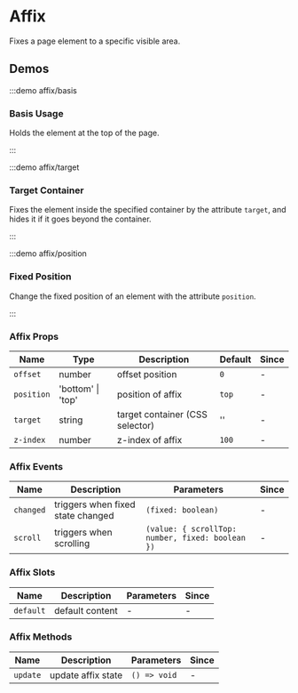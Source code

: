 # Affix

Fixes a page element to a specific visible area.

## Demos

:::demo affix/basis

### Basis Usage

Holds the element at the top of the page.

:::

:::demo affix/target

### Target Container

Fixes the element inside the specified container by the attribute `target`, and hides it if it goes beyond the container.

:::

:::demo affix/position

### Fixed Position

Change the fixed position of an element with the attribute `position`.

:::

### Affix Props

| Name       | Type              | Description                     | Default | Since |
| ---------- | ----------------- | ------------------------------- | ------- | ----- |
| `offset`   | number            | offset position                 | `0`     | -     |
| `position` | 'bottom' \| 'top' | position of affix               | `top`   | -     |
| `target`   | string            | target container (CSS selector) | ''      | -     |
| `z-index`  | number            | z-index of affix                | `100`   | -     |

### Affix Events

| Name      | Description                       | Parameters                                       | Since |
| --------- | --------------------------------- | ------------------------------------------------ | ----- |
| `changed` | triggers when fixed state changed | `(fixed: boolean)`                               | -     |
| `scroll`  | triggers when scrolling           | `(value: { scrollTop: number, fixed: boolean })` | -     |

### Affix Slots

| Name      | Description     | Parameters | Since |
| --------- | --------------- | ---------- | ----- |
| `default` | default content | -          | -     |

### Affix Methods

| Name     | Description        | Parameters   | Since |
| -------- | ------------------ | ------------ | ----- |
| `update` | update affix state | `() => void` | -     |
